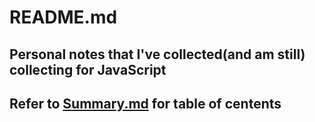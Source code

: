 # README.md

## Personal notes that I've collected\(and am still\) collecting for JavaScript

## Refer to [Summary.md](SUMMARY.md) for table of centents
